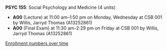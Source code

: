 **PSYC 155**: Social Psychology and Medicine (4 units)

- **A00** (Lecture) at 11:00 am–1:50 pm on Monday, Wednesday at CSB 001 by Willis, Jarryd Thomas (A13252861)
- **A00** (Final Exam) at 11:30 am–2:29 pm on Friday at CSB 001 by Willis, Jarryd Thomas (A13252861)

[Enrollment numbers over time](./PSYC155.tsv)
